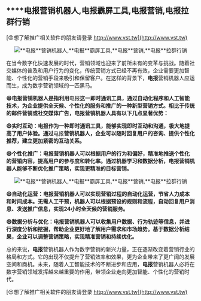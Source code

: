 ## ****电报**营销机器人,**电报**霸屏工具,**电报**营销,**电报**拉群行销**

[😍想了解推广相关软件的朋友请登录 http://www.vst.tw](http://www.vst.tw)

 <center><img src="https://vst.tw/MP4/tuiguang/png/3.png" alt="**电报**营销机器人,**电报**霸屏工具,**电报**营销,**电报**拉群行销"></center>

在当今数字化快速发展的时代，营销领域也迎来了前所未有的变革与挑战。随着社交媒体的普及和用户行为的变化，传统营销方式已经不再有效，企业需要更加智能、个性化的营销手段来吸引和保留客户。在这样的背景下，**电报**营销机器人应运而生，成为数字营销领域的一匹黑马。

**😄**电报**营销机器人是指利用**电报**这一即时通讯工具，通过自动化程序和人工智能技术，为企业提供全天候、个性化的服务和推广的一种新型营销方式。相比于传统的邮件营销或社交媒体广告，**电报**营销机器人具有以下几点显著优势：**

**😄实时互动：**电报**作为一种即时通讯工具，能够实现即时互动和沟通，极大地提高了用户体验。通过**电报**营销机器人，企业可以随时回复用户的咨询、提供个性化推荐，建立更加紧密的互动关系。**

**😄个性化推广：**电报**营销机器人可以根据用户的行为和偏好，精准地推送个性化的营销内容，提高用户的参与度和转化率。通过机器学习和数据分析，**电报**营销机器人能够不断优化推广策略，实现更精准的目标营销。**

 <center><img src="https://vst.tw/MP4/tuiguang/png/2.png" alt="**电报**营销机器人,**电报**霸屏工具,**电报**营销,**电报**拉群行销"></center>

**😄自动化运营：**电报**营销机器人可以实现营销过程的自动化运营，节省人力成本和时间成本。无需人工干预，机器人可以根据预设的规则和流程，自动回复用户消息、发送推广信息，实现24小时全天候的营销服务。**

**😄数据分析与优化：**电报**营销机器人可以收集用户数据、行为轨迹等信息，并进行深度分析和挖掘，帮助企业更好地了解用户需求和市场趋势。基于数据分析结果，企业可以调整营销策略，实现精准营销和持续优化。**

总的来说，**电报**营销机器人作为数字营销的新兴力量，正在逐渐改变着营销行业的格局和方式。它的出现不仅提升了营销效率和效果，更为企业带来了更广阔的发展空间和商机。未来，随着人工智能技术的不断进步和应用，**电报**营销机器人必将在数字营销领域发挥越来越重要的作用，带领企业走向更加智能、个性化的营销时代。

[😍想了解推广相关软件的朋友请登录 http://www.vst.tw](http://www.vst.tw)



